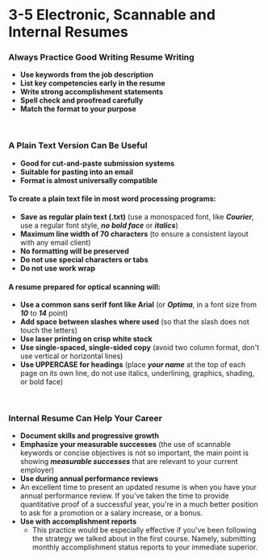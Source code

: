 # 3-5 Electronic, Scannable and Internal Resumes

### Always Practice Good Writing Resume Writing

* **Use keywords from the job description**
* **List key competencies early in the resume**
* **Write strong accomplishment statements**
* **Spell check and proofread carefully**
* **Match the format to your purpose**

<br/>

### A Plain Text Version Can Be Useful

* **Good for cut-and-paste submission systems**
* **Suitable for pasting into an email**
* **Format is almost universally compatible**

#### To create a plain text file in most word processing programs:

* **Save as regular plain text (.txt)** (use a monospaced font, like ***Courier***, use a regular font style, ***no bold face*** or ***italics***)
* **Maximum line width of 70 characters** (to ensure a consistent layout with any email client)
* **No formatting will be preserved**
* **Do not use special characters or tabs**
* **Do not use work wrap**

#### A resume prepared for optical scanning will:

* **Use a common sans serif font like Arial** (or ***Optima***, in a font size from ***10*** to ***14*** point)
* **Add space between slashes where used** (so that the slash does not touch the letters)
* **Use laser printing on crisp white stock**
* **Use single-spaced, single-sided copy** (avoid two column format, don't use vertical or horizontal lines)
* **Use UPPERCASE for headings** (place ***your name*** at the top of each page on its own line, do not use italics, underlining, graphics, shading, or bold face)

<br/>

### Internal Resume Can Help Your Career

* **Document skills and progressive growth**
* **Emphasize your measurable successes** (the use of scannable keywords or concise objectives is not so important, the main point is showing ***measurable successes*** that are relevant to your current employer)
*  **Use during annual performance reviews**
  * An excellent time to present an updated resume is when you have your annual performance review. If you've taken the time to provide quantitative proof of a successful year, you're in a much better position to ask for a promotion or a salary increase, or a bonus.
* **Use with accomplishment reports**
  * This practice would be especially effective if you've been following the strategy we talked about in the first course. Namely, submitting monthly accomplishment status reports to your immediate superior.